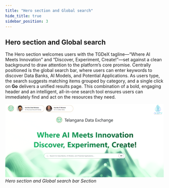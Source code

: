 ```yaml
---
title: "Hero section and Global search"
hide_title: true
sidebar_position: 3
---
```


## Hero section and Global search

The Hero section welcomes users with the TGDeX tagline—“Where AI Meets Innovation” and “Discover, Experiment, Create!”—set against a clean background to draw attention to the platform’s core promise. Centrally positioned is the global search bar, where users can enter keywords to discover Data Banks, AI Models, and Potential Applications. As users type, the search suggests matching items grouped by category, and a single click on **Go** delivers a unified results page. This combination of a bold, engaging header and an intelligent, all-in-one search tool ensures users can immediately find and act on the resources they need.

![Hero section and Global search bar](images/hero_section_global_search_bar.png)  
*Hero section and Global search bar Section*
